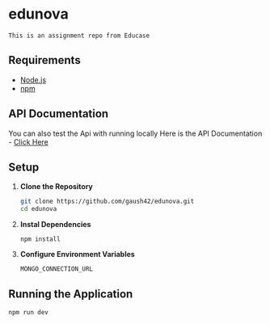# edunova
    This is an assignment repo from Educase

## Requirements
- [Node.js](https://nodejs.org/en/download/)
- [npm](https://www.npmjs.com/get-npm)

## API Documentation
You can also test the Api with running locally
Here is the API Documentation - [Click Here](https://documenter.getpostman.com/view/37875560/2sAXqzXycb)
## Setup

1. **Clone the Repository**

   ```bash
   git clone https://github.com/gaush42/edunova.git
   cd edunova

2. **Instal Dependencies**
   ```
   npm install
3. **Configure Environment Variables**
   ```
   MONGO_CONNECTION_URL
## Running the Application
    npm run dev
 
